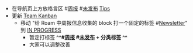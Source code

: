 - 在导航页上方放格言区 #[周报](<周报.md>) #[未发布](<未发布.md>) [Tips](<Tips.md>)
- 更新 [Team Kanban](<Team Kanban.md>)
    - 移动 "给 Roam 中周报信息收集的 block 打一个固定的标签 #[Newsletter](<Newsletter.md>)" 到 [IN PROGRESS](<IN PROGRESS.md>)
        - 暂定打标签 **^^#[周报](<周报.md>) #[未发布](<未发布.md>) + 分类标签 ^^**
        - 大家可以调整改善
